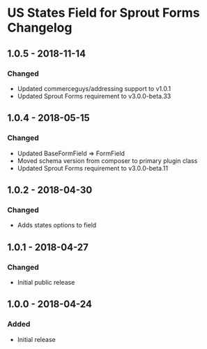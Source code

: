 # US States Field for Sprout Forms Changelog

## 1.0.5 - 2018-11-14

### Changed
- Updated commerceguys/addressing support to v1.0.1
- Updated Sprout Forms requirement to v3.0.0-beta.33

## 1.0.4 - 2018-05-15

### Changed
- Updated BaseFormField => FormField
- Moved schema version from composer to primary plugin class
- Updated Sprout Forms requirement to v3.0.0-beta.11

## 1.0.2 - 2018-04-30

### Changed
- Adds states options to field

## 1.0.1 - 2018-04-27

### Changed
- Initial public release

## 1.0.0 - 2018-04-24

### Added
- Initial release
